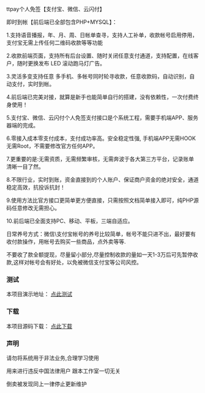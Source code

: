ttpay个人免签【支付宝、微信、云闪付】

即时到帐【前后端已全部包含PHP+MYSQL】：

1.支持语音播报，年、月、周、日帐单查寻，支持人工补单，收款帐号启用停用，支付宝无需上传任何二维码收款等等功能

2.收款前端页面，支持所有后台设置、随时关闭任意支付通道，支持配置，在线客户，随时更换发布 LED 滚动跑马灯广告。

3.灵活多变支持任意 多手机、多帐号同时轮寻收款，任意收款码，自动识别，自动支付，实时到帐。

4.前后端已完美对接，就算是新手也能简单自行的搭建，没有依赖性，一次付费终身使用！

5.支付宝、微信、云闪付个人免签支付接口是个系统工程，需要手机端APP、服务器端的完成。

6.零接入成本零支付成本，支付成功率高。安全稳定性强, 手机端APP无需HOOK无需Root，不需要修改官方任何APP。

7.更重要的是:无需资质，无需频繁审核，无需奔波于各大第三方平台，记录账单清晰一目了然。

8.不限行业，实时到账，资金直接到的个人账户、保证商户资金的绝对安全，通道稳定高效，抗投诉抗封！

9.使用方法比官方接口更简单更方便直接，只需按照文档简单接入即可，纯PHP源码任意修改无需担心。

10.前后端已全面支持PC、移动、平板，三端自适应。 



日常养号方式：微信\支付宝帐号的养号比较简单，帐号不能只进不出，最好要有收付款操作，用帐号去购买一些商品，点外卖等等.

不要收了款全额提现，尽量留小部分,尽量控制收款的量如一天1-3万后可先暂停收款,这样对帐号会有好处，以免被微信支付宝等公司风控。

  
### 测试

本项目演示地址： [点此测试](https://ttpay.goodqp.com/)

### 下载
本项目源码下载： [点此下载](https://ttpay.goodqp.com/)

### 声明

请勿将系统用于非法业务,合理学习使用

用来进行违反中国法律用户 跟本工作室一切无关

倒卖被发现同上一律停止更新维护
